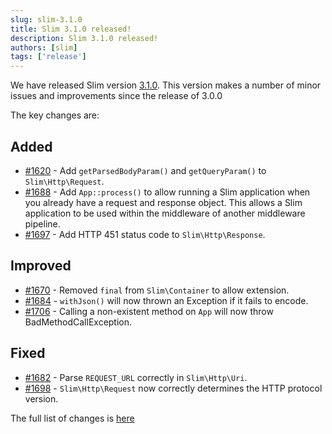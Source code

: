 ```yaml
---
slug: slim-3.1.0
title: Slim 3.1.0 released!
description: Slim 3.1.0 released!
authors: [slim]
tags: ['release']
---
```


We have released Slim version [3.1.0](https://github.com/slimphp/Slim/releases/tag/3.1.0). This version makes a number of minor issues and improvements since the release of 3.0.0


<!-- truncate -->



The key changes are:

## Added

* [#1620](https://github.com/slimphp/Slim/pull/1620) - Add `getParsedBodyParam()` and `getQueryParam()` to `Slim\Http\Request`.
* [#1688](https://github.com/slimphp/Slim/pull/1688) - Add `App::process()` to allow running a Slim application when you already have a request and response object. This allows a Slim application to be used within the middleware of another middleware pipeline.
* [#1697](https://github.com/slimphp/Slim/pull/1697) - Add HTTP 451 status code to `Slim\Http\Response`.

## Improved

* [#1670](https://github.com/slimphp/Slim/pull/1670) - Removed `final` from `Slim\Container` to allow extension.
* [#1684](https://github.com/slimphp/Slim/pull/1684) - `withJson()` will now thrown an Exception if it fails to encode.
* [#1706](https://github.com/slimphp/Slim/pull/1706) - Calling a non-existent method on `App` will now throw   BadMethodCallException.

## Fixed

* [#1682](https://github.com/slimphp/Slim/pull/1682) - Parse `REQUEST_URL` correctly in `Slim\Http\Uri`.
* [#1698](https://github.com/slimphp/Slim/pull/1698) - `Slim\Http\Request` now correctly determines the HTTP protocol version.


The full list of changes is [here](https://github.com/slimphp/Slim/issues?q=milestone%3A3.1.0+is%3Aclosed)